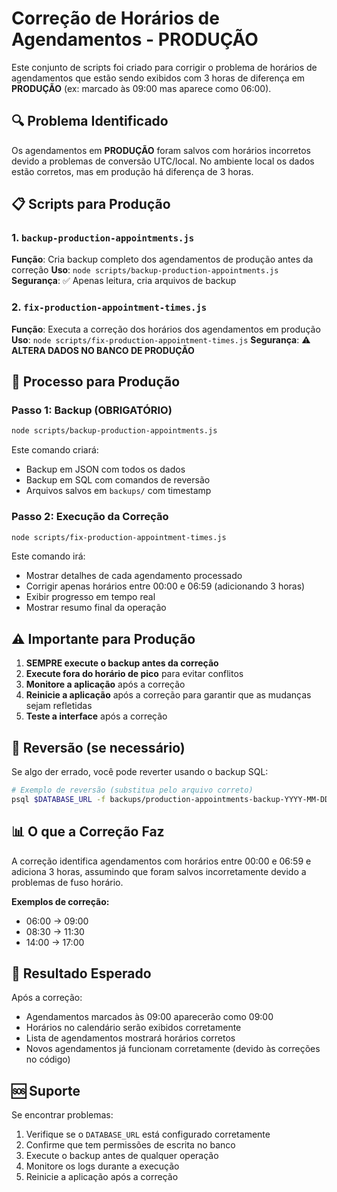 # Correção de Horários de Agendamentos - PRODUÇÃO

Este conjunto de scripts foi criado para corrigir o problema de horários de agendamentos que estão sendo exibidos com 3 horas de diferença em **PRODUÇÃO** (ex: marcado às 09:00 mas aparece como 06:00).

## 🔍 Problema Identificado

Os agendamentos em **PRODUÇÃO** foram salvos com horários incorretos devido a problemas de conversão UTC/local. No ambiente local os dados estão corretos, mas em produção há diferença de 3 horas.

## 📋 Scripts para Produção

### 1. `backup-production-appointments.js`

**Função**: Cria backup completo dos agendamentos de produção antes da correção
**Uso**: `node scripts/backup-production-appointments.js`
**Segurança**: ✅ Apenas leitura, cria arquivos de backup

### 2. `fix-production-appointment-times.js`

**Função**: Executa a correção dos horários dos agendamentos em produção
**Uso**: `node scripts/fix-production-appointment-times.js`
**Segurança**: ⚠️ **ALTERA DADOS NO BANCO DE PRODUÇÃO**

## 🚀 Processo para Produção

### Passo 1: Backup (OBRIGATÓRIO)

```bash
node scripts/backup-production-appointments.js
```

Este comando criará:

- Backup em JSON com todos os dados
- Backup em SQL com comandos de reversão
- Arquivos salvos em `backups/` com timestamp

### Passo 2: Execução da Correção

```bash
node scripts/fix-production-appointment-times.js
```

Este comando irá:

- Mostrar detalhes de cada agendamento processado
- Corrigir apenas horários entre 00:00 e 06:59 (adicionando 3 horas)
- Exibir progresso em tempo real
- Mostrar resumo final da operação

## ⚠️ Importante para Produção

1. **SEMPRE execute o backup antes da correção**
2. **Execute fora do horário de pico** para evitar conflitos
3. **Monitore a aplicação** após a correção
4. **Reinicie a aplicação** após a correção para garantir que as mudanças sejam refletidas
5. **Teste a interface** após a correção

## 🔄 Reversão (se necessário)

Se algo der errado, você pode reverter usando o backup SQL:

```bash
# Exemplo de reversão (substitua pelo arquivo correto)
psql $DATABASE_URL -f backups/production-appointments-backup-YYYY-MM-DDTHH-MM-SS.sql
```

## 📊 O que a Correção Faz

A correção identifica agendamentos com horários entre 00:00 e 06:59 e adiciona 3 horas, assumindo que foram salvos incorretamente devido a problemas de fuso horário.

**Exemplos de correção:**

- 06:00 → 09:00
- 08:30 → 11:30
- 14:00 → 17:00

## 🎯 Resultado Esperado

Após a correção:

- Agendamentos marcados às 09:00 aparecerão como 09:00
- Horários no calendário serão exibidos corretamente
- Lista de agendamentos mostrará horários corretos
- Novos agendamentos já funcionam corretamente (devido às correções no código)

## 🆘 Suporte

Se encontrar problemas:

1. Verifique se o `DATABASE_URL` está configurado corretamente
2. Confirme que tem permissões de escrita no banco
3. Execute o backup antes de qualquer operação
4. Monitore os logs durante a execução
5. Reinicie a aplicação após a correção
